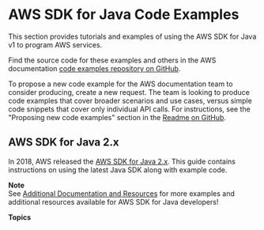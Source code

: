 # AWS SDK for Java Code Examples<a name="prog-services"></a>

This section provides tutorials and examples of using the AWS SDK for Java v1 to program AWS services\.

Find the source code for these examples and others in the AWS documentation [code examples repository on GitHub](https://github.com/awsdocs/aws-doc-sdk-examples)\.

To propose a new code example for the AWS documentation team to consider producing, create a new request\. The team is looking to produce code examples that cover broader scenarios and use cases, versus simple code snippets that cover only individual API calls\. For instructions, see the "Proposing new code examples" section in the [Readme on GitHub](https://github.com/awsdocs/aws-doc-sdk-examples/blob/master/README.rst)\.

## AWS SDK for Java 2\.x<a name="aws-sdk-for-java-2-x"></a>

In 2018, AWS released the [AWS SDK for Java 2\.x](https://docs.aws.amazon.com/sdk-for-java/latest/developer-guide/home.html)\. This guide contains instructions on using the latest Java SDK along with example code\.

**Note**  
See [Additional Documentation and Resources](welcome.md#additional-resources) for more examples and additional resources available for AWS SDK for Java developers\!

**Topics**